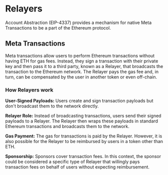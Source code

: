 # Relayers
 
Account Abstraction (EIP-4337) provides a mechanism for native Meta Transactions to be a part of the Ethereum protocol. 

## Meta Transactions

Meta transactions allow users to perform Ethereum transactions without having ETH for gas fees. Instead, they sign a transaction with their private key and then pass it to a third party, known as a Relayer, that broadcasts the transaction to the Ethereum network. The Relayer pays the gas fee and, in turn, can be compensated by the user in another token or even off-chain.

### How Relayers work

**User-Signed Payloads:** Users create and sign transaction payloads but don't broadcast them to the network directly.

**Relayer Role:** Instead of broadcasting transactions, users send their signed payloads to a Relayer. The Relayer then wraps these payloads in standard Ethereum transactions and broadcasts them to the network.

**Gas Payment:** The gas for transactions is paid by the Relayer. However, it is also possible for the Relayer to be reimbursed by users in a token other than ETH.

**Sponsorship:** Sponsors cover transaction fees. In this context, the sponsor could be considered a specific type of Relayer that willingly pays transaction fees on behalf of users without expecting reimbursement.



<br/>



